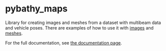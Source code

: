 # pybathy_maps

Library for creating images and meshes from a dataset with multibeam data and vehicle poses.
There are examples of how to use it with
[images](https://github.com/nilsbore/auvlib/blob/master/src/pybathy_maps/examples/draw_height_map.py) and
[meshes](https://github.com/nilsbore/auvlib/blob/master/src/pybathy_maps/examples/view_gsf_mesh.py).

For the full documentation, see [the documentation page](https://nilsbore.github.io/auvlib-docs/bathy_maps.html).

